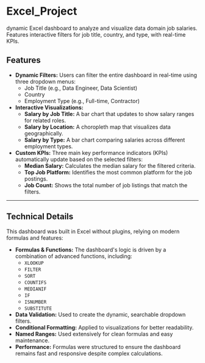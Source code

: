 # Excel_Project
dynamic Excel dashboard to analyze and visualize data domain job salaries. Features interactive filters for job title, country, and type, with real-time KPIs.
## Features

* **Dynamic Filters:** Users can filter the entire dashboard in real-time using three dropdown menus:
    * Job Title (e.g., Data Engineer, Data Scientist)
    * Country
    * Employment Type (e.g., Full-time, Contractor)
* **Interactive Visualizations:**
    * **Salary by Job Title:** A bar chart that updates to show salary ranges for related roles.
    * **Salary by Location:** A choropleth map that visualizes data geographically.
    * **Salary by Type:** A bar chart comparing salaries across different employment types.
* **Custom KPIs:** Three main key performance indicators (KPIs) automatically update based on the selected filters:
    * **Median Salary:** Calculates the median salary for the filtered criteria.
    * **Top Job Platform:** Identifies the most common platform for the job postings.
    * **Job Count:** Shows the total number of job listings that match the filters.

---

## Technical Details

This dashboard was built in Excel without plugins, relying on modern formulas and features:

* **Formulas & Functions:** The dashboard's logic is driven by a combination of advanced functions, including:
    * `XLOOKUP`
    * `FILTER`
    * `SORT`
    * `COUNTIFS`
    * `MEDIANIF`
    * `IF`
    * `ISNUMBER`
    * `SUBSTITUTE`
* **Data Validation:** Used to create the dynamic, searchable dropdown filters.
* **Conditional Formatting:** Applied to visualizations for better readability.
* **Named Ranges:** Used extensively for clean formulas and easy maintenance.
* **Performance:** Formulas were structured to ensure the dashboard remains fast and responsive despite complex calculations.
